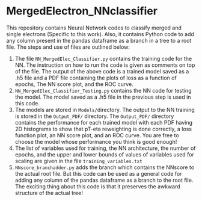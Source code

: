 # MergedElectron_NNclassifier
This repository contains Neural Network codes to classify merged and single electrons (Specific to this work). Also, it contains Python code to add any column present in the pandas dataframe as a branch in a tree to a root file. 
The steps and use of files are outlined below:
1. The file `NN_MergedElec_Classifier.py` contains the training code for the NN. The instruction on how to run the code is given as comments on top of the file. The output of the above code is a trained model saved as a .h5 file and a PDF file containing the plots of loss as a function of epochs, The NN score plot, and the ROC curve.
2. `NN_MergedElec_Classifier_Testing.py` contains the NN code for testing the model. The model saved as a .h5 file in the previous step is used in this code.
3. The models are stored in `Models/`directory. The output to the NN training is stored in the `Output_PDF/` directory. The `Output_PDF/` directory contains the performance for each trained model with each PDF having 2D histograms to show that pT-eta reweighting is done correctly, a loss function plot, an NN score plot, and an ROC curve. You are free to choose the model whose performance you think is good enough!
4. The list of variables used for training, the NN architecture, the number of epochs, and the upper and lower bounds of values of variables used for scaling are given in the file `training_variables.txt`
5. `NNscore_branchadder.py` adds the branch which contains the NNscore to the actual root file. But this code can be used as a general code for adding any column of the pandas dataframe as a branch to the root file. The exciting thing about this code is that it preserves the awkward structure of the actual tree!

   
